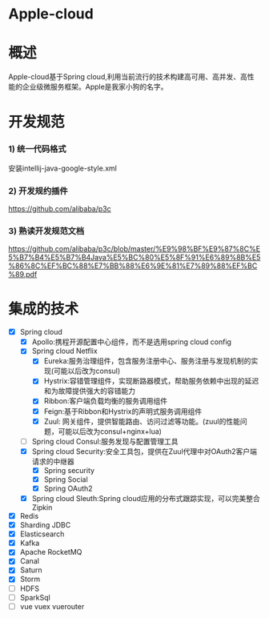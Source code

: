 # Apple-cloud

# 概述

Apple-cloud基于Spring cloud,利用当前流行的技术构建高可用、高并发、高性能的企业级微服务框架。Apple是我家小狗的名字。

# 开发规范

### 1) 统一代码格式
安装intellij-java-google-style.xml
### 2) 开发规约插件
https://github.com/alibaba/p3c
### 3) 熟读开发规范文档
https://github.com/alibaba/p3c/blob/master/%E9%98%BF%E9%87%8C%E5%B7%B4%E5%B7%B4Java%E5%BC%80%E5%8F%91%E6%89%8B%E5%86%8C%EF%BC%88%E7%BB%88%E6%9E%81%E7%89%88%EF%BC%89.pdf

# 集成的技术

- [x] Spring cloud
    - [x] Apollo:携程开源配置中心组件，而不是选用spring cloud config
    - [x] Spring cloud Netflix
        - [x] Eureka:服务治理组件，包含服务注册中心、服务注册与发现机制的实现(可能以后改为consul)
        - [x] Hystrix:容错管理组件，实现断路器模式，帮助服务依赖中出现的延迟和为故障提供强大的容错能力
        - [x] Ribbon:客户端负载均衡的服务调用组件
        - [x] Feign:基于Ribbon和Hystrix的声明式服务调用组件
        - [x] Zuul: 网关组件，提供智能路由、访问过滤等功能。(zuul的性能问题，可能以后改为consul+nginx+lua)
    - [ ] Spring cloud Consul:服务发现与配置管理工具 
    - [x] Spring cloud Security:安全工具包，提供在Zuul代理中对OAuth2客户端请求的中继器 
        - [x] Spring security
        - [x] Spring Social
        - [x] Spring OAuth2
    - [x] Spring cloud Sleuth:Spring cloud应用的分布式跟踪实现，可以完美整合Zipkin 
- [x] Redis
- [x] Sharding JDBC
- [x] Elasticsearch
- [x] Kafka
- [x] Apache RocketMQ
- [x] Canal
- [x] Saturn
- [x] Storm
- [ ] HDFS
- [ ] SparkSql
- [ ] vue vuex vuerouter